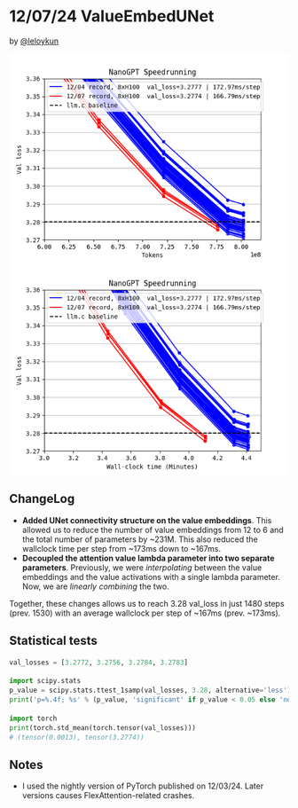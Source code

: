# 12/07/24 ValueEmbedUNet

by [@leloykun](https://github.com/leloykun)

![](nanogpt_speedrun_tokens.png)
![](nanogpt_speedrun_wallclock.png)

## ChangeLog

* **Added UNet connectivity structure on the value embeddings**. This allowed us to reduce the number of value embeddings from 12 to 6 and the total number of parameters by ~231M. This also reduced the wallclock time per step from ~173ms down to ~167ms.
* **Decoupled the attention value lambda parameter into two separate parameters**. Previously, we were _interpolating_ between the value embeddings and the value activations with a single lambda parameter. Now, we are _linearly combining_ the two.

Together, these changes allows us to reach 3.28 val_loss in just 1480 steps (prev. 1530) with an average wallclock per step of ~167ms (prev. ~173ms).

## Statistical tests

```python
val_losses = [3.2772, 3.2756, 3.2784, 3.2783]

import scipy.stats
p_value = scipy.stats.ttest_1samp(val_losses, 3.28, alternative='less').pvalue
print('p=%.4f; %s' % (p_value, 'significant' if p_value < 0.05 else 'not significant'))

import torch
print(torch.std_mean(torch.tensor(val_losses)))
# (tensor(0.0013), tensor(3.2774))
```

## Notes

- I used the nightly version of PyTorch published on 12/03/24. Later versions causes FlexAttention-related crashes.

